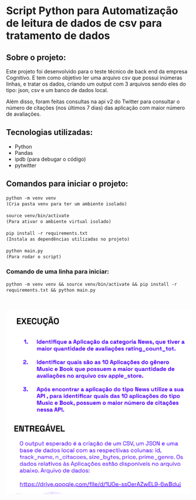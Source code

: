 # Script Python para Automatização de leitura de dados de csv para tratamento de dados


## Sobre o projeto:

Este projeto foi desenvolvido para o teste técnico de back end da empresa Cognitivo. E tem como objetivo ler uma arquivo csv que possui inúmeras linhas, e tratar os dados, criando um output com 3 arquivos sendo eles do tipo: json, csv e um banco de dados local.

Além disso, foram feitas consultas na api v2 do Twitter para consultar o número de citações (nos últimos 7 dias) das aplicação com maior número de avaliações.

## Tecnologias utilizadas:

- Python
- Pandas
- ipdb (para debugar o código)
- pytwitter
  
## Comandos para iniciar o projeto:
```
python -m venv venv 
(Cria pasta venv para ter um ambiente isolado)

source venv/bin/activate
(Para ativar o ambiente virtual isolado) 

pip install -r requirements.txt
(Instala as dependências utilizadas no projeto)

python main.py
(Para rodar o script)
```

### Comando de uma linha para iniciar:
```
python -m venv venv && source venv/bin/activate && pip install -r requirements.txt && python main.py
```

<br>
<br>
<img src="./print_do_teste.png" alt="Print do teste" />

